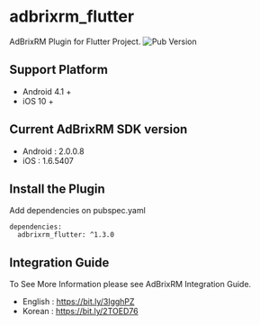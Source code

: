 # adbrixrm_flutter

AdBrixRM Plugin for Flutter Project. 
![Pub Version](https://img.shields.io/pub/v/adbrixrm_flutter)

## Support Platform

- Android 4.1 +
- iOS 10 +

## Current AdBrixRM SDK version

- Android :  2.0.0.8
- iOS : 1.6.5407

## Install the Plugin

Add dependencies on pubspec.yaml

```
dependencies:
  adbrixrm_flutter: ^1.3.0
```

## Integration Guide

To See More Information please see AdBrixRM Integration Guide.

- English : https://bit.ly/3lgghPZ
- Korean : https://bit.ly/2TOED76
